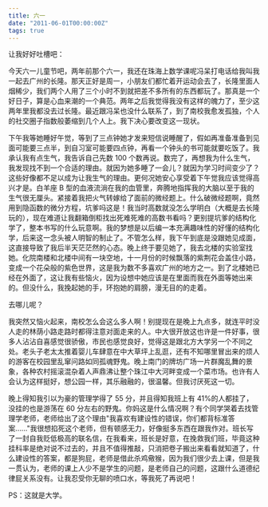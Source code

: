 ```yaml
---
title: 六一
date: "2011-06-01T00:00:00Z"
tags: true
---
```


让我好好吐槽吧：

今天六一儿童节吧，两年前那个六一，我还在珠海上数学课呢冯呆打电话给我叫我一起去广州的长隆。那天正好是周一，小朋友们都忙着开运动会去了，长隆里面人烟稀少，我们两个人用了三个小时不到就把差不多所有的东西都玩了。那真是一个好日子，算是心血来潮的一个典范。两年之后我觉得我没有这样的魄力了，至少这两年里我都没去过长隆。最近跟冯呆也没什么联系了，到了南校我愈发孤独，个人的社交圈子指数般萎缩到几个人上。我下决心要改变这一现状。

下午我等她睡好午觉，等到了三点钟她才发来短信说睡醒了，假如再准备准备到见面可能要三点半，到自习室可能要四点钟，再看一个钟头的书可能就要吃饭了。我承认我有点生气，我告诉自己先数 100 个数再说。数完了，再想我为什么生气，我发现找不到一个合适的理由。就因为她多睡了一会儿？就因为学习时间变少了？这些好像都不足以成为让我生气的理由。更何况她安心享受着下午觉我应该觉得高兴才是。白羊座 B 型的血液流淌在我的血管里，奔腾地指挥我的大脑以至于我的生气很无厘头。紧接着我把火气转嫁给了面前的微经题上。什么破微经题啊，竟然用到隐函数的微分方程，坑爹吗这是！我当时高数就没怎么学明白（大概是去长隆玩的），现在难道让我翻箱倒柜找出死难死难的高数书看吗？更别提坑爹的结构化学了，整本书写的什么玩意啊。我的梦想是以后编一本充满趣味性的好懂的结构化学，后来这一念头被人明智的制止了。不管怎么样，我下午到底是没跟她见成面，这直接导致了我后半天茫茫然的心态。晚上终于要见她了，我去北楼的实验室找她。化院南楼和北楼中间有一块空地，十一月份的时候飘落的紫荆花会盖住小路，变成一个花朵般的紫色世界，这是我为数不多喜欢广州的地方之一。到了北楼她已经在外面了，这让我有些恼火，因为设想中她应该是在里面而我在外面等她出来的。但没什么，我挽起她的手，环抱她的肩膀，漫无目的的走着。

去哪儿呢？

我突然又恼火起来，南校怎么会这么多人啊！别提现在是晚上九点多，就连平时没人走的林荫小路走路时都得注意对面走来的人。中大很开放这也许是一件好事，很多人沾沾自喜感觉很骄傲，市民也感觉良好，觉得这是跟北方大学另一个不同之处。老头子老太太推着婴儿车肆意在中大草坪上乱逛，还有不知哪里冒出来的烦人的游客在校园里乱窜问路如同孤魂野鬼。晚上南门的牌坊广场一片群魔乱舞的景象，各种农村摇滚混杂着人声鼎沸让整个珠江中大河畔变成一个菜市场。也许有人会认为这样挺好，想公园一样，其乐融融的，很温馨。但我讨厌死这一切。

晚上得知我引以为豪的管理学得了 55 分，并且得知我班上有 41%的人都挂了，没挂的也是游荡在 60 分左右的野鬼。你妈这是什么情况啊？有个同学哭着去找管理学老师，老师给出了这个理由"我喜欢有建设性的错误，你们都背标准答案……"我很想掐死这个老师，但有顿感无力，好像挺多东西在跟我作对。班长写了一封自我贬低极高的联名信，在我看来，班长是好意，在挽救我们班，毕竟这种挂科率是绝对说不过去的，并且不值得推敲，只消把卷子搬出来看看就知道了，什么建设性的答案，都是狗屁，老师是借此杀鸡儆猴，因为我们很少去上课，但是我一贯认为，老师的课上人少不是学生的问题，是老师自己的问题，这跟什么道德纪律屁关系没有。让我忍受你无聊的喷口水，等我死了再说吧！

PS：这就是大学。
